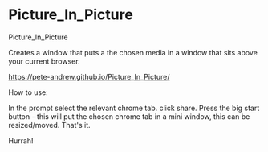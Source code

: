 # Picture_In_Picture
Picture_In_Picture

Creates a window that puts a the chosen media in a window that sits above your current browser. 

https://pete-andrew.github.io/Picture_In_Picture/

How to use: 

In the prompt select the relevant chrome tab.
click share. 
Press the big start button - this will put the chosen chrome tab in a mini window, this can be resized/moved.
That's it.

Hurrah! 